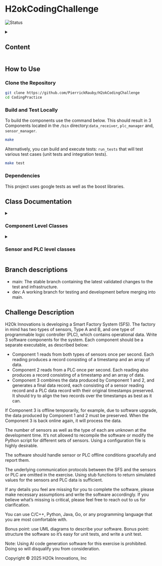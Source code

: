 # H2okCodingChallenge

![Status](https://github.com/PierrickRauby/H2OkEmbeddedChallenge/workflows/ci.yml/badge.svg)

<details><summary><h2>Content</h2></summary>

- [H2okCodingChallenge](#h2okcodingchallenge)
  - [How to Use](#how-to-use)
    - [Clone the Repository](#clone-the-repository)
    - [Build and Test Locally](#build-and-test-locally)
    - [Dependencies](#dependencies)
  - [Class Documentation](#class-documentation)
      - [DataReceiver](#datareceiver)
      - [DeviceManager](#devicemanager)
      - [SensorManager](#sensormanager)
      - [PLCManager](#plcmanager)
      - [PLC](#plc)
      - [Sensor](#sensor)
      - [IoTDevice](#iotdevice)
  - [Branch descriptions](#branch-descriptions)
  - [Challenge Description](#challenge-description)
</details>


## How to Use

### Clone the Repository

```bash
git clone https://github.com/PierrickRauby/H2okCodingChallenge 
cd CodingPractice
```

### Build and Test Locally

To build the components use the command below.
This should result in 3 Components located in the `/bin` directory:`data_receiver`, `plc_manager` and, `sensor_manager`.

   ```bash
   make
   ```

Alternatively, you can build and execute tests:
  `run_tests` that will test various test cases (unit tests and integration tests).

   ```bash
   make test
   ```

### Dependencies

This project uses google tests as well as the boost libraries.

## Class Documentation

<details><summary><h3>Component Level Classes</h3></summary>

#### DataReceiver

The `DataReceiver` class (i.e. Component 3)  responsible for receiving data from sensors and PLCs. It listens on a specified port and handles incoming connections to receive data. The received data is logged in the `data.log` file, ordered by timestamps.

- `void run()`: start the data receiving operations, and start listening for incoming TCP connections
- `void stop()`: stops data receiving operations and cleans up asio objects

#### DeviceManager

The `DeviceManager` is the base class for the `SensorManager` and the `PLCManager` presented below.

- `send_data(bool testing = false)`: Sends data to the `DataReceiver` and manages disconnection and reconnection.
- `get_device_count()`: gets the number of sensor from both type associated to the current manager.
- `get_message_queue()`: gets the data queue to be sent to the receiver.

#### SensorManager

The `SensorManager` class (i.e. Component 1), gets data from the sensors at 1Hz. It retrieves in formation about the number of sensors of Type A and Type B from a configuration file at startup. It also handles deconnection from the `DataReceiver` by buffering the data locally and transmitting it back to the `DataReceiver` once connection is reestablished.

- `add_sensor()`: add a new sensor to the array of sensor pointers and starts it.

Note: the `SensorManager` is derived from the `DeviceManager` class from which it gets most of its functionnalities.

#### PLCManager

The `PLCManager` class (i.e. Component 1), gets data from the plc at 1Hz. It get the information about the number of plcs from a configuration files when started. It also handles deconnection from the `DataReceiver` by buffering the data locally and transmitting it back to the `DataReceiver` once connection is rehestablished.

- `add_plc()`: add a new plc to the array of plc pointers and starts it.

Note: the `PLCManager` is derived from the `DeviceManager` class from which it gets most of its functionnalities.
</details>

<details><summary><h3>Sensor and PLC level classes</h3></summary>

#### PLC

The `PLC` inherits from the `IOTDevice` class, and only exposes a protected method that generates data specific to PLC devices.

- `generate_data()`: Generates data and places it in the queue of the plc manager.

Note: there is an hardcoded "failure" rate of 3% on PLC data to simulate offline sensors conditions for plcs.

#### Sensor

The `Sensor` inherits from the `IOTDevice` class, and only exposes a protected method that generates data specific to sensor devices of each types.

- `generate_data()`: Generates data and places it in the queue of the sensor manager.

Note: there is an hardcoded "failure" rate of 5% on sensor data to simulate offline sensors conditions for plcs.

#### IoTDevice

The `IoTDevice` is the base class for the `Sensor` and the `PLC`. Manages the process of pushing data to the corresponding device manager.

- `start()`: start the data generation thread for the device.
- `stop()`: safely stops the data generation for the device.
</details>


## Branch descriptions

- main: The stable branch containing the latest validated changes to the test and infrastructure.
- dev: A working branch for testing and development before merging into main.

## Challenge Description

H2Ok Innovations is developing a Smart Factory System (SFS). The factory in mind has two
types of sensors, Type A and B, and one type of programmable logic controller (PLC), which
contains operational data. Write 3 software components for the system. Each component should
be a separate executable, as described below:

- Component 1 reads from both types of sensors once per second. Each reading
produces a record consisting of a timestamp and an array of data.
- Component 2 reads from a PLC once per second. Each reading also produces a record
consisting of a timestamp and an array of data.
- Component 3 combines the data produced by Component 1 and 2, and generates a final
data record, each consisting of a sensor reading record and a PLC data record with their
original timestamps preserved. It should try to align the two records over the timestamps
as best as it can.

If Component 3 is offline temporarily, for example, due to software upgrade, the data produced
by Component 1 and 2 must be preserved. When the Component 3 is back online again, it will
process the data.

The number of sensors as well as the type of each are unknown at the development time. It’s
not allowed to recompile the software or modify the Python script for different sets of sensors.
Using a configuration file is highly desirable.

The software should handle sensor or PLC offline conditions gracefully and report them.

The underlying communication protocols between the SFS and the sensors or PLC are omitted
in the exercise. Using stub functions to return simulated values for the sensors and PLC data is
sufficient.

If any details you feel are missing for you to complete the software, please make necessary
assumptions and write the software accordingly. If you believe what’s missing is critical, please
feel free to reach out to us for clarification.

You can use C/C++, Python, Java, Go, or any programming language that you are most
comfortable with.

Bonus point: use UML diagrams to describe your software.
Bonus point: structure the software so it’s easy for unit tests, and write a unit test.

Note: Using AI code generation software for this exercise is prohibited. Doing so will
disqualify you from consideration.

Copyright © 2025 H2Ok Innovations, Inc